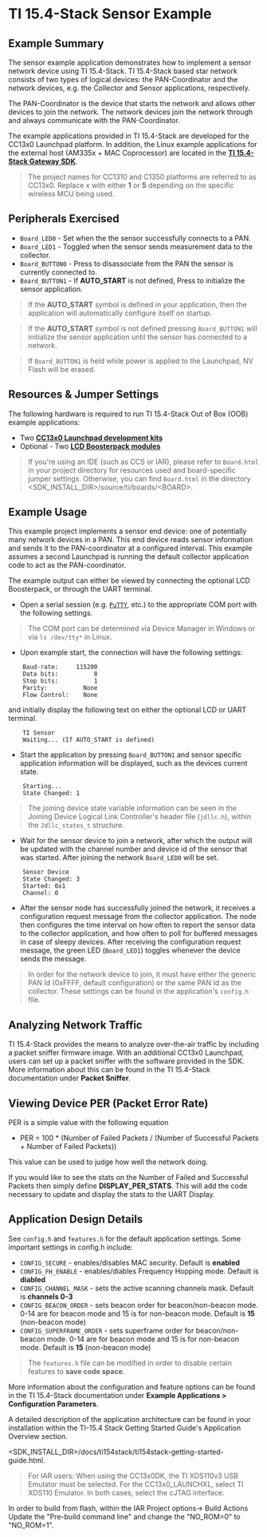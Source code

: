 TI 15.4-Stack Sensor Example
=======================

Example Summary
---------------

The sensor example application demonstrates how to implement a sensor network device using TI 15.4-Stack. TI 15.4-Stack based star network consists of two types of logical devices: the PAN-Coordinator and the network devices, e.g. the Collector and Sensor applications, respectively.

The PAN-Coordinator is the device that starts the network and allows other devices to join the network. The network devices join the network through and always communicate with the PAN-Coordinator.

The example applications provided in TI 15.4-Stack are developed for the CC13x0 Launchpad platform. In addition, the Linux example applications for the external host (AM335x + MAC Coprocessor) are located in the [**TI 15.4-Stack Gateway SDK**](http://www.ti.com/tool/ti-15.4-stack-gateway-linux-sdk).

> The project names for CC1310 and C1350 platforms are referred to as CC13x0. Replace x with either **1** or **5** depending on the specific wireless MCU being used.

Peripherals Exercised
---------------------

* `Board_LED0` - Set when the the sensor successfully connects to a PAN.
* `Board_LED1` - Toggled when the sensor sends measurement data to the collector.
* `Board_BUTTON0` - Press to disassociate from the PAN the sensor is currently connected to.
* `Board_BUTTON1` - If **AUTO_START** is not defined, Press to initialize the sensor application.

> If the **AUTO_START** symbol is defined in your application, then the application will automatically configure itself on startup.

> If the **AUTO_START** symbol is not defined pressing `Board_BUTTON1` will initialize the sensor application until the sensor has connected to a network.

> If `Board_BUTTON1` is held while power is applied to the Launchpad, NV Flash will be erased.

Resources & Jumper Settings
---------------------------
The following hardware is required to run TI 15.4-Stack Out of Box (OOB) example applications:
* Two [**CC13x0 Launchpad development kits**](http://www.ti.com/tool/launchxl-cc1310)
* Optional - Two [**LCD Boosterpack modules**](http://www.ti.com/tool/430boost-sharp96)

> If you're using an IDE (such as CCS or IAR), please refer to `Board.html` in
your project directory for resources used and board-specific jumper settings.
Otherwise, you can find `Board.html` in the directory
&lt;SDK_INSTALL_DIR&gt;/source/ti/boards/&lt;BOARD&gt;.

Example Usage
-------------
This example project implements a sensor end device: one of potentially many network devices in a PAN. This end device reads sensor information and sends it to the PAN-coordinator at a configured interval. This example assumes a second Launchpad is running the default collector application code to act as the PAN-coordinator.

The example output can either be viewed by connecting the optional LCD Boosterpack, or through the UART terminal.

* Open a serial session (e.g. [`PuTTY`](http://www.putty.org/ "PuTTY's
Homepage"), etc.) to the appropriate COM port with the following settings.

> The COM port can be determined via Device Manager in Windows or via
`ls /dev/tty*` in Linux.

* Upon example start, the connection will have the following settings:
```
    Baud-rate:     115200
    Data bits:          8
    Stop bits:          1
    Parity:          None
    Flow Control:    None
```
and initially display the following text on either the optional LCD or UART terminal.
```
    TI Sensor
    Waiting... (If AUTO_START is defined)
```

* Start the application by pressing `Board_BUTTON1` and sensor specific application information will be displayed, such as the devices current state.
```
    Starting...
    State Changed: 1
```

> The joining device state variable information can be seen in the Joining Device Logical Link Controller's header file (`jdllc.h`), within the `Jdllc_states_t` structure.

* Wait for the sensor device to join a network, after which the output will be updated with the channel number and device id of the sensor that was started. After joining the network `Board_LED0` will be set.
```
    Sensor Device
    State Changed: 3
    Started: 0x1
    Channel: 0
```

* After the sensor node has successfully joined the network, it receives a configuration request message from the collector application. The node then configures the time interval on how often to report the sensor data to the collector application, and how often to poll for buffered messages in case of sleepy devices. After receiving the configuration request message, the green LED (`Board_LED1`) toggles whenever the device sends the message.

> In order for the network device to join, it must have either the generic PAN Id (0xFFFF, default configuration) or the same PAN Id as the collector. These settings can be found in the application's `config.h` file.

Analyzing Network Traffic 
-------------------------

TI 15.4-Stack provides the means to analyze over-the-air traffic by including a packet sniffer firmware image. With an additional CC13x0 Launchpad, users can set up a packet sniffer with the software provided in the SDK. More information about this can be found in the TI 15.4-Stack documentation under **Packet Sniffer**.


Viewing Device PER (Packet Error Rate)
--------------------------------------

PER is a simple value with the following equation
* PER = 100 * (Number of Failed Packets / (Number of Successful Packets + Number of Failed Packets))

This value can be used to judge how well the network doing.

If you would like to see the stats on the Number of Failed and Successful Packets then simply define **DISPLAY_PER_STATS**. This will add the code necessary to update and display the stats to the UART Display.

Application Design Details
--------------------------

See `config.h` and `features.h` for the default application settings. Some important settings in config.h include:

* `CONFIG_SECURE` - enables/disables MAC security. Default is **enabled**
* `CONFIG_FH_ENABLE` - enables/diables Frequency Hopping mode. Default is **diabled**
* `CONFIG_CHANNEL_MASK` - sets the active scanning channels mask. Default is **channels 0-3**
* `CONFIG_BEACON_ORDER` - sets beacon order for beacon/non-beacon mode. 0-14 are for beacon mode and 15 is for non-beacon mode. Default is **15** (non-beacon mode)
* `CONFIG_SUPERFRAME_ORDER` - sets superframe order for beacon/non-beacon mode. 0-14 are for beacon mode and 15 is for non-beacon mode. Default is **15** (non-beacon mode)

> The `features.h` file can be modified in order to disable certain features to **save code space**.

More information about the configuration and feature options can be found in the TI 15.4-Stack documentation under **Example Applications > Configuration Parameters**.

A detailed description of the application architecture can be found in your installation within the
TI-15.4 Stack Getting Started Guide's Application Overview section.

&lt;SDK_INSTALL_DIR&gt;/docs/ti154stack/ti154stack-getting-started-guide.html.

> For IAR users:
When using the CC13x0DK, the TI XDS110v3 USB Emulator must
be selected. For the CC13x0_LAUNCHXL, select TI XDS110 Emulator. In both cases,
select the cJTAG interface.

In order to build from flash, within the IAR Project options-> Build Actions
Update the "Pre-build command line" and change the "NO_ROM=0" to "NO_ROM=1".

